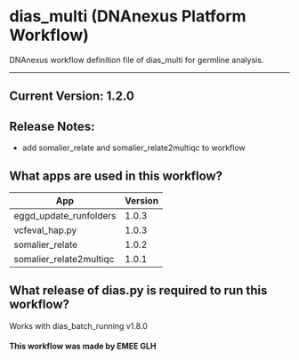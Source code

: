 # dias_multi (DNAnexus Platform Workflow)
DNAnexus workflow definition file of dias_multi for germline analysis.

-------
## Current Version: 1.2.0

## Release Notes:
- add somalier_relate and somalier_relate2multiqc to workflow

## What apps are used in this workflow?

|  App 	| Version |
|---	|---	|
|eggd_update_runfolders     |1.0.3|
|vcfeval_hap.py             |1.0.3|
|somalier_relate            |1.0.2|
|somalier_relate2multiqc    |1.0.1|

## What release of dias.py is required to run this workflow?

Works with dias_batch_running v1.8.0

#### This workflow was made by EMEE GLH
